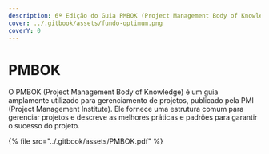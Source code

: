 ```yaml
---
description: 6ª Edição do Guia PMBOK (Project Management Body of Knowledge)
cover: ../.gitbook/assets/fundo-optimum.png
coverY: 0
---
```


# PMBOK

O PMBOK (Project Management Body of Knowledge) é um guia amplamente utilizado para gerenciamento de projetos, publicado pela PMI (Project Management Institute). Ele fornece uma estrutura comum para gerenciar projetos e descreve as melhores práticas e padrões para garantir o sucesso do projeto.

{% file src="../.gitbook/assets/PMBOK.pdf" %}
